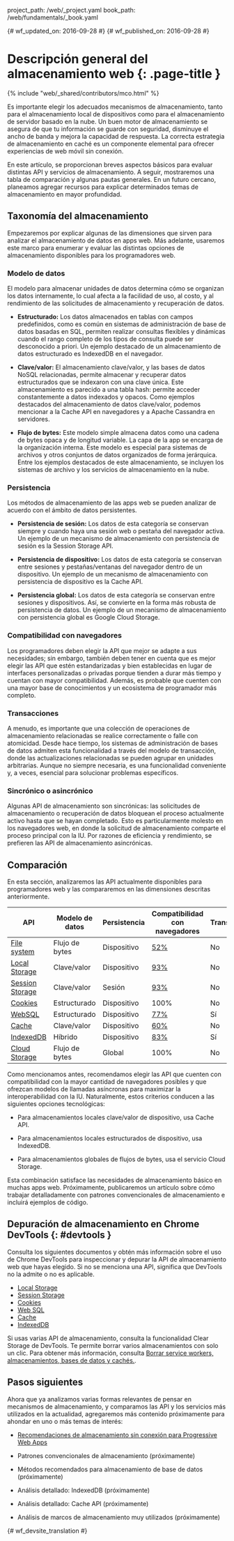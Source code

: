 project_path: /web/_project.yaml
book_path: /web/fundamentals/_book.yaml

{# wf_updated_on: 2016-09-28 #}
{# wf_published_on: 2016-09-28 #}

# Descripción general del almacenamiento web {: .page-title }

{% include "web/_shared/contributors/mco.html" %}

Es importante elegir los adecuados mecanismos de almacenamiento, tanto para el almacenamiento local de
dispositivos como para el almacenamiento de servidor basado en la nube.  Un buen motor de almacenamiento se asegura de que
tu información se guarde con seguridad, disminuye el ancho de banda y mejora
la capacidad de respuesta. La correcta estrategia de almacenamiento en caché es un componente elemental
para ofrecer experiencias de web móvil sin conexión. 

En este artículo, se proporcionan breves aspectos básicos para evaluar distintas API y servicios de
almacenamiento. A seguir, mostraremos una tabla de comparación y algunas
pautas generales. En un futuro cercano, planeamos agregar recursos para explicar
determinados temas de almacenamiento en mayor profundidad.

## Taxonomía del almacenamiento

Empezaremos por explicar algunas de las dimensiones que sirven para analizar el almacenamiento
de datos en apps web. Más adelante, usaremos este marco para enumerar y evaluar
las distintas opciones de almacenamiento disponibles para los programadores web.

### Modelo de datos

El modelo para almacenar unidades de datos determina cómo se organizan los datos internamente,
lo cual afecta a la facilidad de uso, al costo, y al rendimiento de las solicitudes de almacenamiento y
recuperación de datos. 

* **Estructurado:** Los datos almacenados en tablas con campos predefinidos, como es común
en sistemas de administración de base de datos basadas en SQL,
permiten realizar consultas flexibles
y dinámicas cuando el rango completo de los tipos de consulta puede ser desconocido a priori. Un ejemplo destacado de un almacenamiento de datos estructurado es IndexedDB en el
navegador.

* **Clave/valor:** El almacenamiento clave/valor, y las bases de datos NoSQL relacionadas, permite
almacenar y recuperar datos estructurados que se indexaron con una clave única.
Este almacenamiento es parecido a una tabla hash: permite acceder constantemente
a datos indexados y opacos. Como ejemplos destacados del almacenamiento de datos clave/valor, podemos mencionar a
la Cache API en navegadores y a Apache Cassandra en servidores.

* **Flujo de bytes:** Este modelo simple almacena datos como una cadena de bytes opaca y de longitud
variable. La capa
de la app se encarga de la organización interna. Este modelo es especial para sistemas de archivos y otros conjuntos de datos
organizados de forma jerárquica. Entre los ejemplos destacados de este almacenamiento, se incluyen los
sistemas de archivo y los servicios de almacenamiento en la nube.

### Persistencia

Los métodos de almacenamiento de las apps web se pueden analizar de acuerdo con el ámbito de datos
persistentes.

* **Persistencia de sesión:** Los datos de esta categoría se conservan siempre y cuando
haya una sesión web o pestaña del navegador activa. Un ejemplo de un mecanismo
de almacenamiento con persistencia de sesión es la Session Storage API.

* **Persistencia de dispositivo:** Los datos de esta categoría se conservan entre sesiones y
pestañas/ventanas del navegador dentro de un dispositivo. Un ejemplo de un mecanismo
de almacenamiento con persistencia de dispositivo es la Cache API.

* **Persistencia global:** Los datos de esta categoría se conservan entre sesiones y
dispositivos. Así, se convierte en la forma más robusta de persistencia de datos. Un ejemplo de un mecanismo
de almacenamiento con persistencia global es Google Cloud Storage.

### Compatibilidad con navegadores

Los programadores deben elegir la API que mejor se adapte a sus necesidades; sin embargo,
también deben tener en cuenta que es mejor elegir las API que estén estandarizadas
y bien establecidas en lugar de interfaces personalizadas o privadas porque
tienden a durar más tiempo y cuentan con mayor compatibilidad. Además, es probable que
cuenten con una mayor base de conocimientos y un ecosistema de programador más completo.

### Transacciones

A menudo, es importante que una colección de operaciones de almacenamiento relacionadas
se realice correctamente o falle con atomicidad. Desde hace tiempo, los sistemas de administración de bases de datos
admiten esta funcionalidad a través del modelo de transacción, donde las actualizaciones relacionadas se pueden
agrupar en unidades arbitrarias. Aunque no siempre necesaria, es una funcionalidad conveniente y, a veces, esencial para
solucionar problemas específicos.

### Sincrónico o asincrónico

Algunas API de almacenamiento son sincrónicas: las solicitudes de almacenamiento o
recuperación de datos bloquean el proceso actualmente activo hasta que se hayan completado. Esto
es particularmente molesto en los navegadores web, en donde la solicitud de almacenamiento
comparte el proceso principal con la IU. Por razones de eficiencia y rendimiento,
se prefieren las API de almacenamiento asincrónicas.

## Comparación

En esta sección, analizaremos las API actualmente disponibles para programadores web
y las compararemos en las dimensiones descritas anteriormente.

<table>
  <thead>
    <th>API</th>
    <th>Modelo de 
datos</th>
    <th>Persistencia</th>
    <th>Compatibilidad con
navegadores</th>
    <th>Transacciones</th>
    <th>Sincrónico o asincrónico</th>
  </thead>
  <tbody>
    <tr>
      <td><a href="https://developer.mozilla.org/en-US/docs/Web/API/FileSystem">File system</a></td>
      <td>Flujo de bytes</td>
      <td>Dispositivo</td>
      <td><a href="http://caniuse.com/#feat=filesystem">52%</a></td>
      <td>No</td>
      <td>Asincrónico</td>
    </tr>
    <tr>
      <td><a href="https://developer.mozilla.org/en-US/docs/Web/API/Window/localStorage">Local Storage</a></td>
      <td>Clave/valor</td>
      <td>Dispositivo</td>
      <td><a href="http://caniuse.com/#feat=namevalue-storage">93%</a></td>
      <td>No</td>
      <td>Sincrónico</td>
    </tr>
    <tr>
      <td><a href="https://developer.mozilla.org/en-US/docs/Web/API/Window/sessionStorage">Session Storage</a></td>
      <td>Clave/valor</td>
      <td>Sesión</td>
      <td><a href="http://caniuse.com/#feat=namevalue-storage">93%</a></td>
      <td>No</td>
      <td>Sincrónico</td>
    </tr>
    <tr>
      <td><a href="https://developer.mozilla.org/en-US/docs/Web/HTTP/Cookies">Cookies</a></td>
      <td>Estructurado</td>
      <td>Dispositivo</td>
      <td>100%</td>
      <td>No</td>
      <td>Sincrónico</td>
    </tr>
    <tr>
      <td><a href="https://www.w3.org/TR/webdatabase/">WebSQL</a></td>
      <td>Estructurado</td>
      <td>Dispositivo</td>
      <td><a href="http://caniuse.com/#feat=sql-storage">77%</a></td>
      <td>Sí</td>
      <td>Asincrónico</td>
    </tr>
    <tr>
      <td><a href="https://developer.mozilla.org/en-US/docs/Web/API/CacheStorage">Cache</a></td>
      <td>Clave/valor</td>
      <td>Dispositivo</td>
      <td><a href="http://caniuse.com/#feat=serviceworkers">60%</a></td>
      <td>No</td>
      <td>Asincrónico</td>
    </tr>
    <tr>
      <td><a href="https://developer.mozilla.org/en-US/docs/Web/API/IndexedDB_API">IndexedDB</a></td>
      <td>Híbrido</td>
      <td>Dispositivo</td>
      <td><a href="http://caniuse.com/#feat=indexeddb">83%</a></td>
      <td>Sí</td>
      <td>Asincrónico</td>
    </tr>
    <tr>
      <td><a href="https://cloud.google.com/storage/">Cloud Storage</a></td>
      <td>Flujo de bytes</td>
      <td>Global</td>
      <td>100%</td>
      <td>No</td>
      <td>Ambos</td>
    </tr>
  <tbody>
</table>

Como mencionamos antes, recomendamos elegir las API que cuenten con compatibilidad con
la mayor cantidad de navegadores posibles y que ofrezcan modelos de llamadas asíncronas para maximizar
la interoperabilidad con la IU. Naturalmente, estos criterios conducen a las siguientes opciones
tecnológicas:

* Para almacenamientos locales clave/valor de dispositivo, usa Cache API.

* Para almacenamientos locales estructurados de dispositivo, usa IndexedDB.

* Para almacenamientos globales de flujos de bytes, usa el servicio Cloud Storage.

Esta combinación satisface las necesidades de almacenamiento básico en muchas apps web.
Próximamente, publicaremos un artículo sobre cómo trabajar detalladamente con patrones convencionales
de almacenamiento e incluirá ejemplos de código.

## Depuración de almacenamiento en Chrome DevTools {: #devtools }

Consulta los siguientes documentos y obtén más información sobre el uso de Chrome DevTools para
inspeccionar y depurar la API de almacenamiento web que hayas elegido. Si no se menciona una API,
significa que DevTools no la admite o no es aplicable.

* [Local Storage](/web/tools/chrome-devtools/manage-data/local-storage#local-storage)
* [Session Storage](/web/tools/chrome-devtools/manage-data/local-storage#session-storage)
* [Cookies](/web/tools/chrome-devtools/manage-data/cookies)
* [Web SQL](/web/tools/chrome-devtools/manage-data/local-storage#web-sql)
* [Cache](/web/tools/chrome-devtools/progressive-web-apps#caches)
* [IndexedDB](/web/tools/chrome-devtools/manage-data/local-storage#indexeddb)

Si usas varias API de almacenamiento, consulta la funcionalidad Clear Storage de
DevTools. Te permite borrar varios almacenamientos con solo
un clic. Para obtener más información, consulta [Borrar service workers, almacenamientos, bases de datos y
cachés.](/web/tools/chrome-devtools/manage-data/local-storage#clear-storage).


## Pasos siguientes

Ahora que ya analizamos varias formas relevantes de pensar en mecanismos de
almacenamiento, y comparamos las API y los servicios más utilizados en la actualidad,
agregaremos más contenido próximamente para ahondar en uno o más temas
de interés:

* [Recomendaciones de almacenamiento sin conexión para Progressive Web Apps](offline-for-pwa)

* Patrones convencionales de almacenamiento (próximamente)

* Métodos recomendados para almacenamiento de base de datos (próximamente)

* Análisis detallado: IndexedDB (próximamente)

* Análisis detallado: Cache API (próximamente)

* Análisis de marcos de almacenamiento muy utilizados (próximamente)


{# wf_devsite_translation #}

